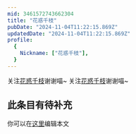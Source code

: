 ```yaml
---
mid: 3461572743662304
title: "花惑千枝"
pubDate: "2024-11-04T11:22:15.869Z"
updatedDate: "2024-11-04T11:22:15.869Z"
profile:
  {
    Nickname: ["花惑千枝"],
  }
---
```


关注[花惑千枝](https://space.bilibili.com/3461572743662304)谢谢喵~ 关注[花惑千枝](https://space.bilibili.com/3461572743662304)谢谢喵~

## 此条目有待补充
你可以在[这里](https://github.com/Yuhanawa/VTuber.ICU-Content/edit/master/v/花惑千枝/index.md)编辑本文
